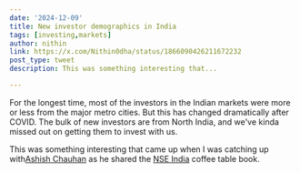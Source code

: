 ```yaml
---
date: '2024-12-09'
title: New investor demographics in India
tags: [investing,markets]
author: nithin
link: https://x.com/Nithin0dha/status/1866090426211672232
post_type: tweet
description: This was something interesting that...

---
```


For the longest time, most of the investors in the Indian markets were more or less from the major metro cities. But this has changed dramatically after COVID. The bulk of new investors are from North India, and we've kinda missed out on getting them to invest with us.

This was something interesting that came up when I was catching up with[Ashish Chauhan](https://x.com/ashishchauhan) as he shared the [NSE India](https://x.com/NSEIndia) coffee table book. 
